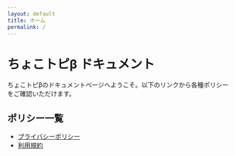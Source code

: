 ```yaml
---
layout: default
title: ホーム
permalink: /
---
```


# ちょこトピβ ドキュメント

ちょこトピβのドキュメントページへようこそ。以下のリンクから各種ポリシーをご確認いただけます。

## ポリシー一覧

- [プライバシーポリシー](/weekend.github.io/chokotopi/privacy-policy/)
- [利用規約](/weekend.github.io/chokotopi/terms-of-service/) 